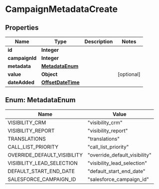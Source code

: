 # CampaignMetadataCreate

## Properties
Name | Type | Description | Notes
------------ | ------------- | ------------- | -------------
**id** | **Integer** |  | 
**campaignId** | **Integer** |  | 
**metadata** | [**MetadataEnum**](#MetadataEnum) |  | 
**value** | **Object** |  |  [optional]
**dateAdded** | [**OffsetDateTime**](OffsetDateTime.md) |  | 

<a name="MetadataEnum"></a>
## Enum: MetadataEnum
Name | Value
---- | -----
VISIBILITY_CRM | &quot;visibility_crm&quot;
VISIBILITY_REPORT | &quot;visibility_report&quot;
TRANSLATIONS | &quot;translations&quot;
CALL_LIST_PRIORITY | &quot;call_list_priority&quot;
OVERRIDE_DEFAULT_VISIBILITY | &quot;override_default_visibility&quot;
VISIBILITY_LEAD_SELECTION | &quot;visibility_lead_selection&quot;
DEFAULT_START_END_DATE | &quot;default_start_end_date&quot;
SALESFORCE_CAMPAIGN_ID | &quot;salesforce_campaign_id&quot;
